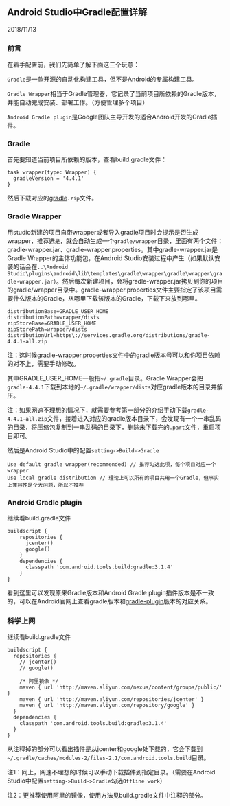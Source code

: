 ## Android Studio中Gradle配置详解

2018/11/13

### 前言

在着手配置前，我们先简单了解下面这三个玩意：

`Gradle`是一款开源的自动化构建工具，但不是Android的专属构建工具。

`Gradle Wrapper`相当于Gradle管理器，它记录了当前项目所依赖的Gradle版本，并能自动完成安装、部署工作。（方便管理多个项目）

`Android Gradle plugin`是Google团队主导开发的适合Android开发的Gradle插件。

### Gradle

首先要知道当前项目所依赖的版本，查看build.gradle文件：

    task wrapper(type: Wrapper) {
      gradleVersion = '4.4.1'
    }
    
然后下载对应的[gradle](http://services.gradle.org/distributions/)`.zip`文件。

### Gradle Wrapper

用studio新建的项目自带wrapper或者导入gradle项目时会提示是否生成wrapper，推荐选`是`，就会自动生成一个`gradle/wrapper`目录，里面有两个文件：gradle-wrapper.jar、gradle-wrapper.properties。其中gradle-wrapper.jar是Gradle Wrapper的主体功能包，在Android Studio安装过程中产生（如果默认安装的话会在`..\Android Studio\plugins\android\lib\templates\gradle\wrapper\gradle\wrapper\gradle-wrapper.jar`）。然后每次新建项目，会将gradle-wrapper.jar拷贝到你的项目的gradle/wrapper目录中。gradle-wrapper.properties文件主要指定了该项目需要什么版本的Gradle，从哪里下载该版本的Gradle，下载下来放到哪里。

    distributionBase=GRADLE_USER_HOME
    distributionPath=wrapper/dists
    zipStoreBase=GRADLE_USER_HOME
    zipStorePath=wrapper/dists
    distributionUrl=https\://services.gradle.org/distributions/gradle-4.4.1-all.zip

注：这时候gradle-wrapper.properties文件中的gradle版本号可以和你项目依赖的对不上，需要手动修改。

其中GRADLE_USER_HOME一般指`~/.gradle`目录。Gradle Wrapper会把`gradle-4.4.1`下载到本地的`~/.gradle/wrapper/dists`对应gradle版本的目录并解压。

注：如果网速不理想的情况下，就需要参考第一部分的介绍手动下载`gradle-4.4.1-all.zip`文件，接着进入对应的gradle版本目录下，会发现有一个一串乱码的目录，将压缩包复制到一串乱码的目录下，删除未下载完的`.part`文件，重启项目即可。

然后是Android Studio中的配置`setting->Build->Gradle`

    Use default gradle wrapper(recommended) // 推荐勾选此项，每个项目对应一个wrapper
    Use local gradle distribution // 理论上可以所有的项目共用一个Gradle，但事实上兼容性是个大问题，所以不推荐

### Android Gradle plugin

继续看build.gradle文件

    buildscript {
        repositories {
          jcenter()
          google()
        }
        dependencies {
          classpath 'com.android.tools.build:gradle:3.1.4'
        }
    }

看到这里可以发现原来Gradle版本和Android Gradle plugin插件版本是不一致的，可以在Android官网上查看gradle版本和[gradle-plugin](https://developer.android.google.cn/studio/releases/gradle-plugin)版本的对应关系。

### 科学上网

继续看build.gradle文件

    buildscript {
      repositories {
        // jcenter()
        // google()
        
        /* 阿里镜像 */
        maven { url 'http://maven.aliyun.com/nexus/content/groups/public/' }
        maven { url 'http://maven.aliyun.com/repositories/jcenter' }
        maven { url 'http://maven.aliyun.com/repository/google' }
      }
      dependencies {
        classpath 'com.android.tools.build:gradle:3.1.4'
      }
    }

从注释掉的部分可以看出插件是从jcenter和google处下载的，它会下载到`~/.gradle/caches/modules-2/files-2.1/com.android.tools.build`目录。

注1：同上，网速不理想的时候可以手动下载插件到指定目录。（需要在Android Studio中配置`setting->Build->Gradle`勾选`Offline work`）

注2：更推荐使用阿里的镜像，使用方法见build.gradle文件中注释的部分。
